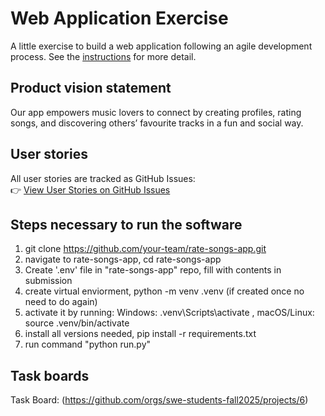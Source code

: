 # Web Application Exercise

A little exercise to build a web application following an agile development process. See the [instructions](instructions.md) for more detail.

## Product vision statement

Our app empowers music lovers to connect by creating profiles, rating songs, and discovering others’ favourite tracks in a fun and social way.

## User stories

All user stories are tracked as GitHub Issues:  
👉 [View User Stories on GitHub Issues](https://github.com/swe-students-fall2025/2-web-app-minecraftmovie/issues)

## Steps necessary to run the software

1. git clone https://github.com/your-team/rate-songs-app.git
2. navigate to rate-songs-app, cd rate-songs-app
3. Create '.env' file in "rate-songs-app" repo, fill with contents in submission
4. create virtual enviorment, python -m venv .venv (if created once no need to do again)
5. activate it by running: Windows: .venv\Scripts\activate ,  macOS/Linux: source .venv/bin/activate
6. install all versions needed, pip install -r requirements.txt
7. run command "python run.py"


## Task boards

Task Board: (https://github.com/orgs/swe-students-fall2025/projects/6)
